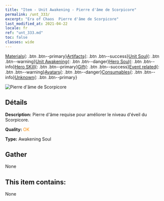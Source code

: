 ```yaml
---
title: "Item - Unit Awakening - Pierre d'âme de Scorpicore"
permalink: /unt_333/
excerpt: "Era of Chaos  Pierre d'âme de Scorpicore"
last_modified_at: 2021-04-22
locale: fr
ref: "unt_333.md"
toc: false
classes: wide
---
```

 [Materials](/ItemsFR/){: .btn .btn--primary}[Artifacts](/ItemsFR/Artifacts/){: .btn .btn--success}[Unit Soul](/ItemsFR/UnitSoul/){: .btn .btn--warning}[Unit Awakening](/ItemsFR/UnitAwakening/){: .btn .btn--danger}[Hero Soul](/ItemsFR/HeroSoul/){: .btn .btn--info}[Hero SKill](/ItemsFR/HeroSkill/){: .btn .btn--primary}[Gift](/ItemsFR/Gift/){: .btn .btn--success}[Event related](/ItemsFR/Events/){: .btn .btn--warning}[Avatars](/ItemsFR/Avatars/){: .btn .btn--danger}[Consumables](/ItemsFR/Consumables/){: .btn .btn--info}[Unknown](/ItemsFR/Unknown/){: .btn .btn--primary}

 ![Pierre d'âme de Scorpicore](/images/u/tia_shixie.jpg)

## Détails
 **Description:** Pierre d'âme requise pour améliorer le niveau d'éveil du Scorpicore.

 **Quality:** <span style="color: #FF8C00">OK</span>

 **Type:** Awakening Soul

## Gather

  None

## This item contains:

  None

